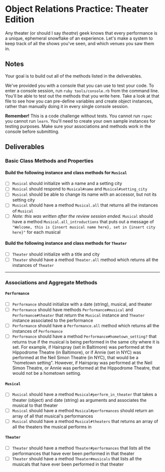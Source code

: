 # Object Relations Practice: Theater Edition

Any theater (or should I say *theatre*) geek knows that every performance is a unique, ephemeral snowflake of an experience.  Let's make a system to keep track of all the shows you've seen, and which venues you saw them in.

## Notes

Your goal is to build out all of the methods listed in the deliverables.

We've provided you with a console that you can use to test your code. To enter a console session, run `ruby tools/console.rb` from the command line. You'll be able to test out the methods that you write here. Take a look at that file to see how you can pre-define variables and create object instances, rather than manually doing it in every single console session.

**Remember!** This is a code challenge without tests. You cannot run `rspec` you cannot run `learn`. You'll need to create your own sample instances for testing purposes. Make sure your associations and methods work in the console before submitting.

## Deliverables

### Basic Class Methods and Properties

#### Build the following instance and class methods for `Musical`
- [ ] `Musical` should initialize with a name and a setting city
- [ ] `Musical` should respond to `Musical#name` and `Musical#setting_city`
- [ ] `Musical` should be able to change its name with an accessor, but not its setting city
- [ ] `Musical` should have a method `Musical.all` that returns all the instances of `Musical`
- [ ] _Note: this was written after the review session ended._ `Musical` should have a method `Musical.all_introductions` that puts out a message of `"Welcome, this is {insert musical name here}, set in {insert city here}"` for each musical

#### Build the following instance and class methods for `Theater`
- [ ] `Theater` should initialize with a title and city
- [ ] `Theater` should have a method `Theater.all` method which returns all the instances of `Theater`

---

### Associations and Aggregate Methods
#### `Performance`
- [ ] `Performance` should initialize with a date (string), musical, and theater
- [ ] `Performance` should have methods `Performance#musical` and `Performance#theater` that return the `Musical` instance and `Theater` instance associated to the performance
- [ ] `Performance` should have a `Performance.all` method which returns all the instances of `Performance`
- [ ] `Performance` should have a method `Performance#hometown_setting?` that returns true if the musical is being performed in the same city where it is set.  For example, if Hairspray (set in Baltimore) was performed at the Hippodrome Theatre (in Baltimore), or if Annie (set in NYC) was performed at the Neil Simon Theatre (in NYC), that would be a "hometown setting".  However, if Hairspray was performed at the Neil Simon Theatre, or Annie was performed at the Hippodrome Theatre, that would not be a hometown setting.

#### `Musical`
- [ ] `Musical` should have a method `Musical#perform_in_theater` that takes a theater (object) and date (string) as arguments and associates the musical to that theater
- [ ] `Musical` should have a method `Musical#performances` should return an array of all that musical's performances
- [ ] `Musical` should have a method `Musical#theaters` that returns an array of all the theaters the musical performs in

#### `Theater`
- [ ] `Theater` should have a method `Theater#performances` that lists all the performances that have ever been performed in that theater
- [ ] `Theater` should have a method `Theater#musicals` that lists all the musicals that have ever been performed in that theater
